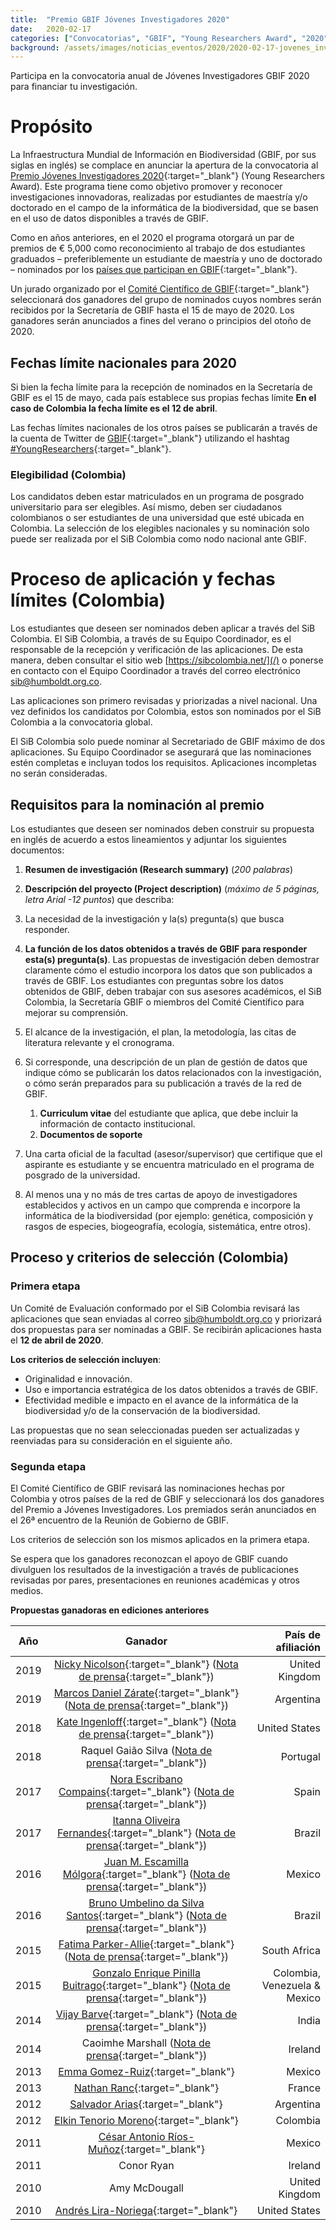 ```yaml
---
title:  "Premio GBIF Jóvenes Investigadores 2020"
date:   2020-02-17
categories: ["Convocatorias", "GBIF", "Young Researchers Award", "2020"]
background: /assets/images/noticias_eventos/2020/2020-02-17-jovenes_investigadores_2020.jpg
---
```


Participa en la convocatoria anual de Jóvenes Investigadores GBIF 2020 para financiar tu investigación.

# Propósito

La Infraestructura Mundial de Información en Biodiversidad (GBIF, por sus siglas en inglés) se complace en anunciar la apertura de la convocatoria al [Premio Jóvenes Investigadores 2020](https://www.gbif.org/article/44SftFORi0A6mwGK4sgAKW/young-researchers-award){:target="_blank"} (Young Researchers Award). Este programa tiene como objetivo promover y reconocer  investigaciones innovadoras, realizadas por estudiantes de maestría y/o doctorado en el campo de la informática de la biodiversidad, que se basen en el uso de datos disponibles a través de GBIF.

Como en años anteriores, en el 2020 el programa otorgará un par de premios de € 5,000 como reconocimiento al trabajo de dos estudiantes graduados – preferiblemente un estudiante de  maestría y uno de doctorado – nominados por los [países que participan en GBIF](https://www.gbif.org/the-gbif-network){:target="_blank"}.

 

Un jurado organizado por el [Comité Científico de GBIF](https://www.gbif.org/contact-us/directory?group=scienceCommittee){:target="_blank"} seleccionará dos ganadores del grupo de nominados cuyos nombres serán recibidos por la Secretaría de GBIF hasta el 15 de mayo de 2020. Los ganadores serán anunciados a fines del verano o principios del otoño de 2020.

 

## Fechas límite nacionales para 2020

Si bien la fecha límite para la recepción de nominados en la Secretaría de GBIF es el 15 de mayo, cada país establece sus propias fechas límite **En el caso de Colombia la fecha límite es el 12 de abril**.  

Las fechas límites nacionales de los otros países se publicarán a través de la cuenta de Twitter de [GBIF](https://twitter.com/gbif?lang=es){:target="_blank"} utilizando el hashtag [#YoungResearchers](https://twitter.com/search?q=%23YoungResearchers){:target="_blank"}.

 

### Elegibilidad (Colombia)

Los candidatos deben estar matriculados en un programa de posgrado universitario para ser elegibles. Así mismo, deben ser ciudadanos colombianos o ser estudiantes de una universidad que esté ubicada en Colombia. La selección de los elegibles nacionales y su nominación solo puede ser realizada por el SiB Colombia como nodo nacional ante GBIF. 

# Proceso de aplicación y fechas límites (Colombia)
Los estudiantes que deseen ser nominados deben aplicar a través del SiB Colombia. El SiB Colombia, a través de su Equipo Coordinador, es el responsable de la recepción y verificación de las aplicaciones. De esta manera, deben consultar el sitio web [https://sibcolombia.net/](/) o ponerse en contacto con el Equipo Coordinador a través del correo electrónico [sib@humboldt.org.co](sib@humboldt.org.co).

Las aplicaciones son primero revisadas y priorizadas a nivel nacional. Una vez definidos los candidatos por Colombia, estos son nominados por el SiB Colombia a la convocatoria global.

El SiB Colombia solo puede nominar al Secretariado de GBIF máximo de dos aplicaciones. Su Equipo Coordinador se asegurará que las nominaciones estén completas e incluyan todos los requisitos. Aplicaciones incompletas no serán consideradas.

 

## Requisitos para la nominación al premio

Los estudiantes que deseen ser nominados deben construir su propuesta en inglés de acuerdo a estos lineamientos y adjuntar los siguientes documentos:
  1. **Resumen de investigación (Research summary)** (*200 palabras*)
  2. **Descripción del proyecto (Project description)** (*máximo de 5 páginas, letra Arial -12 puntos*) que describa:

1. La necesidad de la investigación y la(s) pregunta(s) que busca responder.
2. **La función de los datos obtenidos a través de GBIF para responder esta(s) pregunta(s)**. Las propuestas de investigación deben demostrar claramente cómo el estudio incorpora los datos que son publicados a través de GBIF. Los estudiantes con preguntas sobre los datos obtenidos de GBIF, deben trabajar con sus asesores académicos, el SiB Colombia, la Secretaría GBIF o miembros del Comité Científico para mejorar su comprensión.
3. El alcance de la investigación, el plan, la metodología, las citas de literatura relevante y el cronograma.
4. Si corresponde, una descripción de un plan de gestión de datos que indique cómo se publicarán los datos relacionados con la investigación, o cómo serán preparados para su publicación a través de la red de GBIF.
   1. **Curriculum vitae** del estudiante que aplica, que debe incluir la información de contacto institucional.
   2. **Documentos de soporte**

1. Una carta oficial de la facultad (asesor/supervisor) que certifique que el aspirante es estudiante y se encuentra matriculado en el programa de posgrado de la universidad.
2. Al menos una y no más de tres cartas de apoyo de investigadores establecidos y activos en un campo que comprenda e incorpore la informática de la biodiversidad (por ejemplo: genética, composición y rasgos de especies, biogeografía, ecología, sistemática, entre otros).
 

## Proceso y criterios de selección (Colombia)

### Primera etapa
Un Comité de Evaluación  conformado por el SiB Colombia revisará las aplicaciones que sean enviadas al correo [sib@humboldt.org.co](sib@humboldt.org.co) y priorizará dos propuestas para ser nominadas a GBIF. Se recibirán aplicaciones hasta el **12 de abril de 2020**.

**Los criterios de selección incluyen**:

- Originalidad e innovación.
- Uso e importancia estratégica de los datos obtenidos a través de GBIF.
- Efectividad medible  e impacto en el avance de la informática de la biodiversidad y/o de la conservación de la biodiversidad.

Las propuestas que no sean seleccionadas pueden ser actualizadas y reenviadas para su consideración en el siguiente año.

### Segunda etapa
El Comité Científico de GBIF revisará las nominaciones hechas por Colombia y otros países de la red de GBIF y seleccionará los dos ganadores del Premio a Jóvenes Investigadores. Los premiados serán anunciados en el 26ª encuentro de la Reunión de Gobierno de GBIF.

Los criterios de selección son los mismos aplicados en la primera etapa.

Se espera que los ganadores reconozcan el apoyo de GBIF cuando divulguen los resultados de la investigación a través de publicaciones revisadas por pares, presentaciones en reuniones académicas y otros medios.

**Propuestas ganadoras en ediciones anteriores**

| Año       | Ganador         | País de afiliación  |
| ------------- |:-------------:| -----:|
| 2019 | [Nicky Nicolson](https://orcid.org/0000-0003-3700-4884){:target="_blank"} ([Nota de prensa](https://www.gbif.org/news/4n8ZCfuK3zxseKAHRMcfA8){:target="_blank"}) | United Kingdom |
| 2019 | [Marcos Daniel Zárate](https://orcid.org/0000-0001-8851-8602){:target="_blank"} ([Nota de prensa](https://www.gbif.org/news/2OcA1TZAFr56Lu7qL4mCEO/){:target="_blank"}) | Argentina |
| 2018 | [Kate Ingenloff](https://orcid.org/0000-0001-5942-9053){:target="_blank"} ([Nota de prensa](https://www.gbif.org/news/3kO3jW5o0oA0KYm4IkI6CC/){:target="_blank"}) | United States |
| 2018 | Raquel Gaião Silva ([Nota de prensa](https://www.gbif.org/news/4ohdlhTGtykyGqaskSiI0i/){:target="_blank"}) | Portugal |
| 2017 | [Nora Escribano Compains](https://orcid.org/0000-0002-7863-4463){:target="_blank"} ([Nota de prensa](https://www.gbif.org/news/2F6AvopIH6Kw2cKMak6qUM/){:target="_blank"}) | Spain |
| 2017 | [Itanna Oliveira Fernandes](https://orcid.org/0000-0003-1619-4201){:target="_blank"} ([Nota de prensa](https://www.gbif.org/news/5dtOd7KtLik6kAKg44YIK8/){:target="_blank"}) | Brazil |
| 2016 | [Juan M. Escamilla Mólgora](https://orcid.org/0000-0002-3682-9828){:target="_blank"} ([Nota de prensa](https://www.gbif.org/news/82856/){:target="_blank"}) | Mexico |
| 2016 | [Bruno Umbelino da Silva Santos](https://orcid.org/0000-0002-7602-8400){:target="_blank"} ([Nota de prensa](https://www.gbif.org/news/82855/){:target="_blank"}) | Brazil |
| 2015 | [Fatima Parker-Allie](https://orcid.org/0000-0002-0004-9504){:target="_blank"} ([Nota de prensa](https://www.gbif.org/news/82397/){:target="_blank"}) | South Africa |
| 2015 | [Gonzalo Enrique Pinilla Buitrago](http://orcid.org/0000-0002-0065-945X){:target="_blank"} ([Nota de prensa](https://www.gbif.org/news/82396/){:target="_blank"}) | Colombia, Venezuela & Mexico |
| 2014 | [Vijay Barve](http://orcid.org/0000-0002-4852-2567){:target="_blank"} ([Nota de prensa](https://www.gbif.org/news/82353/){:target="_blank"}) | India |
| 2014 | Caoimhe Marshall ([Nota de prensa](https://www.gbif.org/news/82354/){:target="_blank"}) | Ireland |
| 2013 | [Emma Gomez-Ruiz](http://orcid.org/0000-0001-7423-8925){:target="_blank"} | Mexico |
| 2013 | [Nathan Ranc](https://orcid.org/0000-0002-3167-2251){:target="_blank"} | France |
| 2012 | [Salvador Arias](http://orcid.org/0000-0002-3717-435X){:target="_blank"} | Argentina |
| 2012 | [Elkin Tenorio Moreno](http://orcid.org/0000-0002-4065-9163){:target="_blank"} | Colombia |
| 2011 | [César Antonio Ríos-Muñoz](http://orcid.org/0000-0002-3423-8936){:target="_blank"} | Mexico |
| 2011 | Conor Ryan | Ireland
| 2010 | Amy McDougall | United Kingdom |
| 2010 | [Andrés Lira-Noriega](http://orcid.org/0000-0002-3219-0019){:target="_blank"} | United States |

